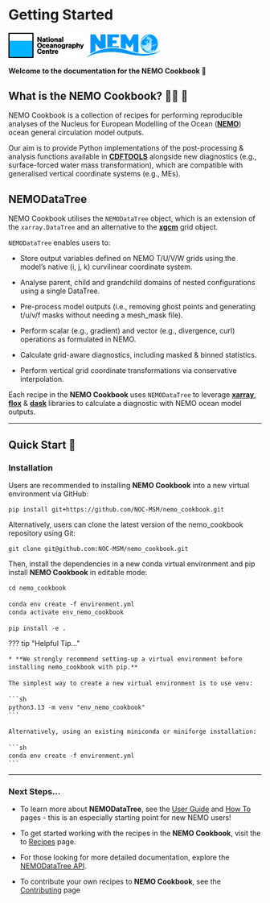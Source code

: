 # Getting Started

<img src="./assets/icons/noc_logo_dark.png" alt="drawing" width="150"/>
<img src="./assets/icons/NEMO_blue.png" alt="drawing" width="150"/>

**Welcome to the documentation for the NEMO Cookbook :wave:**

## What is the NEMO Cookbook? :cook: :book:
NEMO Cookbook is a collection of recipes for performing reproducible analyses of the Nucleus for European Modelling of the Ocean ([**NEMO**](https://www.nemo-ocean.eu)) ocean general circulation model outputs.

Our aim is to provide Python implementations of the post-processing & analysis functions available in [**CDFTOOLS**](https://github.com/meom-group/CDFTOOLS) alongside new diagnostics (e.g., surface-forced water mass transformation), which are compatible with generalised vertical coordinate systems (e.g., MEs).

## NEMODataTree

NEMO Cookbook utilises the `NEMODataTree` object, which is an extension of the `xarray.DataTree` and an alternative to the [**xgcm**](https://xgcm.readthedocs.io/en/latest/) grid object.

`NEMODataTree` enables users to:

* Store output variables defined on NEMO T/U/V/W grids using the model’s native (i, j, k) curvilinear coordinate system.

* Analyse parent, child and grandchild domains of nested configurations using a single DataTree.

* Pre-process model outputs (i.e., removing ghost points and generating t/u/v/f masks without needing a mesh_mask file).

* Perform scalar (e.g., gradient) and vector (e.g., divergence, curl) operations as formulated in NEMO.

* Calculate grid-aware diagnostics, including masked & binned statistics.

* Perform vertical grid coordinate transformations via conservative interpolation. 

Each recipe in the **NEMO Cookbook** uses `NEMODataTree` to leverage [**xarray**](https://xarray.dev), [**flox**](https://flox.readthedocs.io/en/latest/) & [**dask**](https://www.dask.org) libraries to calculate a diagnostic with NEMO ocean model outputs.

---

## Quick Start :rocket:

### Installation

Users are recommended to installing **NEMO Cookbook** into a new virtual environment via GitHub:

```{bash}
pip install git+https://github.com/NOC-MSM/nemo_cookbook.git
```

Alternatively, users can clone the latest version of the nemo_cookbook repository using Git:
```{bash}
git clone git@github.com:NOC-MSM/nemo_cookbook.git
```

Then, install the dependencies in a new conda virtual environment and pip install **NEMO Cookbook** in editable mode:
```{bash}
cd nemo_cookbook

conda env create -f environment.yml
conda activate env_nemo_cookbook

pip install -e .
```

??? tip "Helpful Tip..."

    * **We strongly recommend setting-up a virtual environment before installing nemo_cookbook with pip.**

    The simplest way to create a new virtual environment is to use venv:

    ```sh
    python3.13 -m venv "env_nemo_cookbook"
    ```

    Alternatively, using an existing miniconda or miniforge installation:

    ```sh
    conda env create -f environment.yml
    ```

---

### Next Steps...

* To learn more about **NEMODataTree**, see the [User Guide] and [How To] pages - this is an especially starting point for new NEMO users!

* To get started working with the recipes in the **NEMO Cookbook**, visit the to [Recipes] page.

* For those looking for more detailed documentation, explore the [NEMODataTree API].

* To contribute your own recipes to **NEMO Cookbook**, see the [Contributing] page

[User Guide]: nemodatatree.md
[Recipes]: recipes.md
[How To]: howto.md
[NEMODataTree API]: reference.md
[Contributing]: contributing.md
